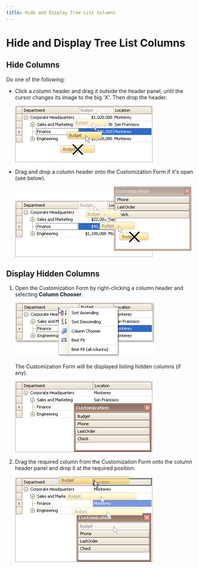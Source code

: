 ```yaml
---
title: Hide and Display Tree List Columns
---
```

# Hide and Display Tree List Columns
## Hide Columns
Do one of the following:
* Click a column header and drag it outside the header panel, until the cursor changes its image to the big 'X'. Then drop the header.
	
	![EU_XtraTreeList_HideColumn](../../../images/img7675.png)
* Drag and drop a column header onto the Customization Form if it's open (see below).
	
	![EU_XtraTreeList_HideColumn_ToCustomizationForm](../../../images/img7677.png)

## Display Hidden Columns
1. Open the Customization Form by right-clicking a column header and selecting **Column Chooser**.
	
	![EU_XtraTreeList_Column_Menu](../../../images/img7670.png)
	
	The Customization Form will be displayed listing hidden columns (if any).
	
	![EU_XtraTreeList_CustomizationForm](../../../images/img7678.png)
2. Drag the required column from the Customization Form onto the column header panel and drop it at the required position.
	
	![EU_XtraTreeList_DisplayColumn_FromCustomizationForm](../../../images/img7679.png)